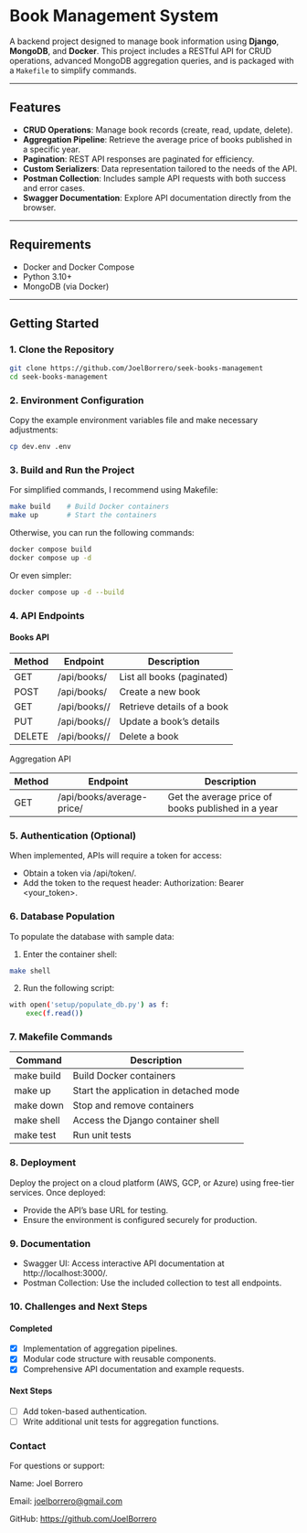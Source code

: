 # Book Management System

A backend project designed to manage book information using **Django**, **MongoDB**, and **Docker**. This project includes a RESTful API for CRUD operations, advanced MongoDB aggregation queries, and is packaged with a `Makefile` to simplify commands.

---

## Features

- **CRUD Operations**: Manage book records (create, read, update, delete).
- **Aggregation Pipeline**: Retrieve the average price of books published in a specific year.
- **Pagination**: REST API responses are paginated for efficiency.
- **Custom Serializers**: Data representation tailored to the needs of the API.
- **Postman Collection**: Includes sample API requests with both success and error cases.
- **Swagger Documentation**: Explore API documentation directly from the browser.

---

## Requirements

- Docker and Docker Compose
- Python 3.10+
- MongoDB (via Docker)

---

## Getting Started

### 1. Clone the Repository
```bash
git clone https://github.com/JoelBorrero/seek-books-management
cd seek-books-management
```

### 2. Environment Configuration
Copy the example environment variables file and make necessary adjustments:
```bash
cp dev.env .env
```

### 3. Build and Run the Project
For simplified commands, I recommend using Makefile:
```bash
make build    # Build Docker containers
make up       # Start the containers
```
Otherwise, you can run the following commands:
```bash
docker compose build
docker compose up -d
```
Or even simpler:
```bash
docker compose up -d --build
```

### 4. API Endpoints
#### Books API

| Method | Endpoint | Description |
| --- | --- | --- |
| GET | /api/books/ | List all books (paginated) |
| POST | /api/books/ | Create a new book |
| GET | /api/books/<id>/ | Retrieve details of a book |
| PUT | /api/books/<id>/ | Update a book’s details |
| DELETE | /api/books/<id>/ | Delete a book |

Aggregation API

| Method | Endpoint | Description |
| --- | --- | --- |
| GET | /api/books/average-price/ | Get the average price of books published in a year |

### 5. Authentication (Optional)

When implemented, APIs will require a token for access:
- Obtain a token via /api/token/.
- Add the token to the request header: Authorization: Bearer <your_token>.

### 6. Database Population

To populate the database with sample data:
1.	Enter the container shell:
```bash
make shell
```
2.	Run the following script:
```bash
with open('setup/populate_db.py') as f:
    exec(f.read())
```

### 7. Makefile Commands

| Command | Description |
| --- | --- |
| make build | Build Docker containers |
| make up | Start the application in detached mode |
| make down | Stop and remove containers |
| make shell | Access the Django container shell |
| make test | Run unit tests |

### 8. Deployment

Deploy the project on a cloud platform (AWS, GCP, or Azure) using free-tier services. Once deployed:
- Provide the API’s base URL for testing.
- Ensure the environment is configured securely for production.

### 9. Documentation
- Swagger UI: Access interactive API documentation at http://localhost:3000/.
- Postman Collection: Use the included collection to test all endpoints.

### 10. Challenges and Next Steps

#### Completed

- [x] Implementation of aggregation pipelines.
- [x] Modular code structure with reusable components.
- [x] Comprehensive API documentation and example requests.

#### Next Steps
- [ ] Add token-based authentication.
- [ ] Write additional unit tests for aggregation functions.

### Contact
For questions or support:

Name: Joel Borrero

Email: joelborrero@gmail.com

GitHub: https://github.com/JoelBorrero